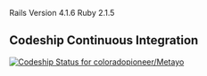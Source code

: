 Rails Version 4.1.6
Ruby 2.1.5


## Codeship Continuous Integration

[ ![Codeship Status for coloradopioneer/Metayo](https://codeship.com/projects/e4bb3920-d5df-0132-ce75-1e0a7d4d648e/status?branch=master)](https://codeship.com/projects/78178)
